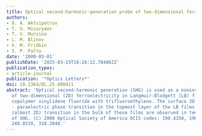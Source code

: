 ```yaml
---
title: Optical second-harmonic-generation probe of two-dimensional ferroelectricity
authors:
- O. A. Aktsipetrov
- T. V. Misuryaev
- T. V. Murzina
- L. M. Blinov
- V. M. Fridkin
- S. P. Palto
date: '2000-03-01'
publishDate: '2025-03-15T18:26:12.784862Z'
publication_types:
- article-journal
publication: '*Optics Letters*'
doi: 10.1364/OL.25.000411
abstract: 'Optical second-harmonic generation (SHG) is used as a noninvasive probe
  of two-dimensional (2D) ferroelectricity in Langmuir-Blodgett (LB) films of the
  copolymer vinylidene fluoride with trifluoroethylene. The surface 2D ferroelectric
  - paraelectric phase transition in the topmost layer of the LB films and a thickness-independent
  (almost 2D) transition in the bulk of these films are observed in temperature studies
  of SHG. (C) 2000 Optical Society of America OCIS codes: 190.4350, 190.4710, 190.2620,
  240.0310, 310.3840.'
---
```

